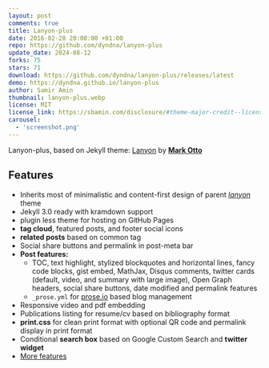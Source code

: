 ```yaml
---
layout: post
comments: true
title: Lanyon-plus
date: 2016-02-28 20:00:00 +01:00
repo: https://github.com/dyndna/lanyon-plus
update_date: 2024-08-12
forks: 75
stars: 71
download: https://github.com/dyndna/lanyon-plus/releases/latest
demo: https://dyndna.github.io/lanyon-plus
author: Samir Amin
thumbnail: lanyon-plus.webp
license: MIT
license_link: https://sbamin.com/disclosure/#theme-major-credit--license
carousel:
  - 'screenshot.png'
---
```


Lanyon-plus, based on Jekyll theme: [Lanyon](https://lanyon.getpoole.com) by [**Mark Otto**](https://github.com/mdo)

## Features

* Inherits most of minimalistic and content-first design of parent [*lanyon*](https://lanyon.getpoole.com) theme
* Jekyll 3.0 ready with kramdown support
* plugin less theme for hosting on GitHub Pages
* **tag cloud**, featured posts, and footer social icons
* **related posts** based on common tag
* Social share buttons and permalink in post-meta bar
* **Post features:**
  * TOC, text highlight, stylized blockquotes and horizontal lines, fancy code blocks, gist embed, MathJax, Disqus comments, twitter cards (default, video, and summary with large image), Open Graph headers, social share buttons, date modified and permalink features
  * `_prose.yml` for [prose.io](https://prose.io) based blog management
* Responsive video and pdf embedding
* Publications listing for resume/cv based on bibliography format
* **print.css** for clean print format with optional QR code and permalink display in print format
* Conditional **search box** based on Google Custom Search and **twitter widget**
* [More features](https://sbamin.com/disclosure#i-classfa-fa-thumbs-o-up-credits-for-site-featuresi)
